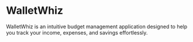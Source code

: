# WalletWhiz
WalletWhiz is an intuitive budget management application designed to help you track your income, expenses, and savings effortlessly.
